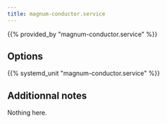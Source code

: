 ```yaml
---
title: magnum-conductor.service
---
```


{{% provided_by "magnum-conductor.service" %}}

## Options

{{% systemd_unit "magnum-conductor.service" %}}

## Additionnal notes

Nothing here.